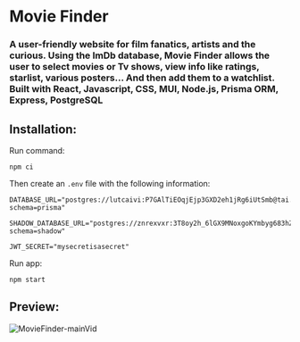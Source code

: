 # Movie Finder

### A user-friendly website for film fanatics, artists and the curious. Using the ImDb database, Movie Finder allows the user to select movies or Tv shows, view info like ratings, starlist, various posters... And then add them to a watchlist. Built with React, Javascript, CSS, MUI, Node.js, Prisma ORM, Express, PostgreSQL

## Installation:

Run command: 
```
npm ci
```
Then create an `.env` file with the following information:
```
DATABASE_URL="postgres://lutcaivi:P7GAlTiEOqjEjp3GXD2eh1jRg6iUtSmb@tai.db.elephantsql.com/lutcaivi?schema=prisma"

SHADOW_DATABASE_URL="postgres://znrexvxr:3T8oy2h_6lGX9MNoxgoKYmbyg683hZqu@tai.db.elephantsql.com/znrexvxr?schema=shadow"

JWT_SECRET="mysecretisasecret"
```
Run app:
```
npm start
```
## Preview:



![MovieFinder-mainVid](https://user-images.githubusercontent.com/94029089/168121384-79425824-a8d4-4fb5-a4f9-7f2b0a7ee909.gif)







